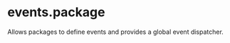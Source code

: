 events.package
==============

Allows packages to define events and provides a global event dispatcher.
